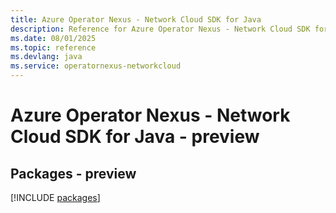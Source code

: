 ```yaml
---
title: Azure Operator Nexus - Network Cloud SDK for Java
description: Reference for Azure Operator Nexus - Network Cloud SDK for Java
ms.date: 08/01/2025
ms.topic: reference
ms.devlang: java
ms.service: operatornexus-networkcloud
---
```

# Azure Operator Nexus - Network Cloud SDK for Java - preview
## Packages - preview
[!INCLUDE [packages](operator-nexus---network-cloud-index.md)]